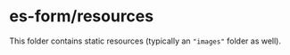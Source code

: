 # es-form/resources

This folder contains static resources (typically an `"images"` folder as well).
